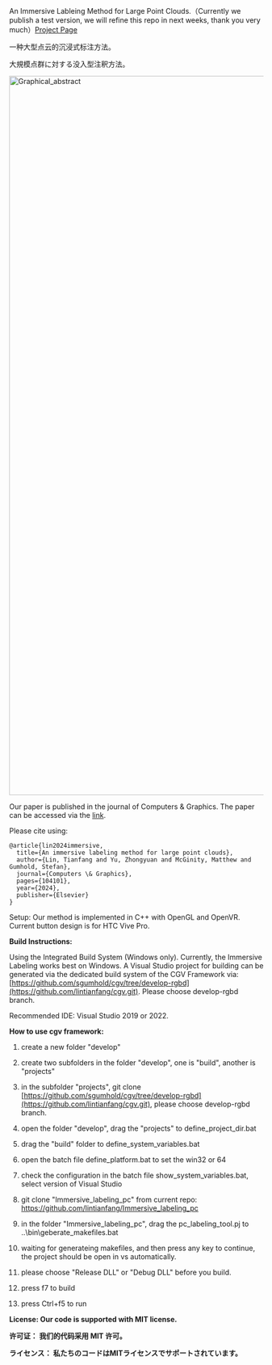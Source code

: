 An Immersive Lableing Method for Large Point Clouds.（Currently we publish a test version, we will refine this repo in next weeks, thank you very much）[Project Page](https://lintianfang.github.io/Immersive_pc_labeling_webpage/)

一种大型点云的沉浸式标注方法。

大規模点群に対する没入型注釈方法。

<img width="1424" alt="Graphical_abstract" src="https://github.com/user-attachments/assets/e60ef5e1-9d7f-4328-a0c6-1289a146684a">


Our paper is published in the journal of Computers & Graphics. The paper can be accessed via the [link](https://www.sciencedirect.com/science/article/pii/S009784932400236X).

Please cite using:

    @article{lin2024immersive,
      title={An immersive labeling method for large point clouds},
      author={Lin, Tianfang and Yu, Zhongyuan and McGinity, Matthew and Gumhold, Stefan},
      journal={Computers \& Graphics},
      pages={104101},
      year={2024},
      publisher={Elsevier}
    }

Setup: Our method is implemented in C++ with OpenGL and OpenVR. Current button design is for HTC Vive Pro.

**Build Instructions:**

Using the Integrated Build System (Windows only). Currently, the Immersive Labeling works best on Windows. A Visual Studio project for building can be generated via the dedicated build system of the CGV Framework via: [https://github.com/sgumhold/cgv/tree/develop-rgbd](https://github.com/lintianfang/cgv.git). Please choose develop-rgbd branch.

Recommended IDE: Visual Studio 2019 or 2022.

**How to use cgv framework:**
1. create a new folder "develop"
2. create two subfolders in the folder "develop", one is "build", another is "projects"
3. in the subfolder "projects", git clone [https://github.com/sgumhold/cgv/tree/develop-rgbd](https://github.com/lintianfang/cgv.git), please choose develop-rgbd branch.
4. open the folder "develop", drag the "projects" to define_project_dir.bat
5. drag the "build" folder to define_system_variables.bat
6. open the batch file define_platform.bat to set the win32 or 64
7. check the configuration in the batch file show_system_variables.bat, select version of Visual Studio

8. git clone "Immersive_labeling_pc" from current repo: https://github.com/lintianfang/Immersive_labeling_pc
9. in the folder "Immersive_labeling_pc", drag the pc_labeling_tool.pj to ..\bin\geberate_makefiles.bat
10. waiting for generateing makefiles, and then press any key to continue, the project should be open in vs automatically.
11. please choose "Release DLL" or "Debug DLL" before you build.
12. press f7 to build
13. press Ctrl+f5 to run

**License: Our code is supported with MIT license.**

**许可证： 我们的代码采用 MIT 许可。**

**ライセンス： 私たちのコードはMITライセンスでサポートされています。**

